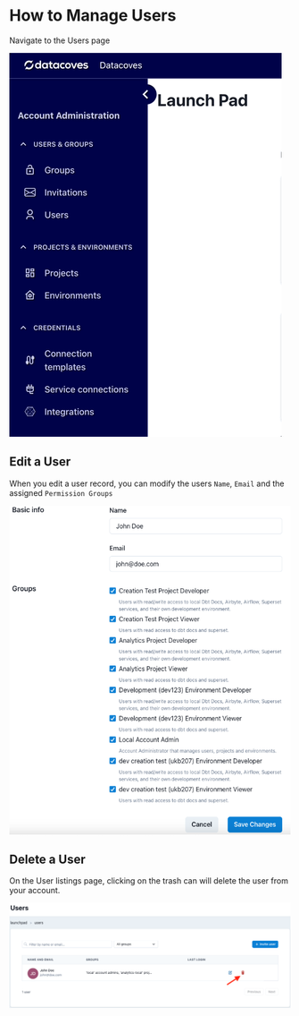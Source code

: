 # How to Manage Users

Navigate to the Users page

![Users Page](../assets/menu_users.gif)

## Edit a User

When you edit a user record, you can modify the users `Name`, `Email` and the assigned `Permission Groups`

![Integration Create or Edit Page](../assets/users_edit_page.png)

## Delete a User

On the User listings page, clicking on the trash can will delete the user from your account.

![Delete User](../assets/delete_user.png)